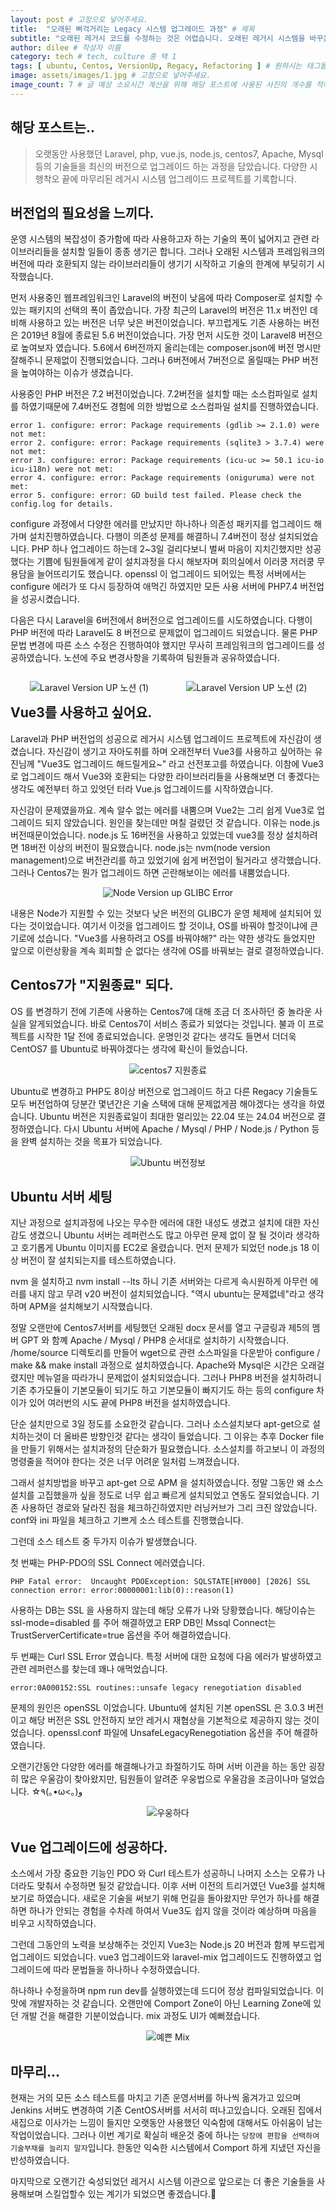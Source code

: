 ```yaml
---
layout: post # 고정으로 넣어주세요.
title:  "오래된 삐걱거리는 Legacy 시스템 업그레이드 과정" # 제목
subtitle: "오래된 레거시 코드를 수정하는 것은 어렵습니다. 오래된 레거시 시스템을 바꾸는 것은 더 어렵습니다. 사용하고 있는 오래된 시스템을 더 오래되고 고장나기 전에 최신의 시스템으로 업그레이드 한 경험을 기술하였습니다." # 소제목으로 글 목록에서 타이틀 아래에 표기됩니다.
author: dilee # 작성자 이름
category: tech # tech, culture 중 택 1
tags: [ ubuntu, Centos, VersionUp, Regacy, Refactoring ] # 원하시는 태그들을 2~6개 넣어주세요. (띄어쓰기 X)
image: assets/images/1.jpg # 고정으로 넣어주세요.
image_count: 7 # 글 예상 소요시간 계산을 위해 해당 포스트에 사용된 사진의 개수를 적어주세요.
---
```


<!--
개요와 중제목 사이에는 한줄 띄워주시고, 중제목과 중제목 사이에는 두줄 띄워주세요.
문단을 나눌때는 한줄 띄워주세요.
-->

## 해당 포스트는..
> 오랫동안 사용했던 Laravel, php, vue.js, node.js, centos7, Apache, Mysql 등의 기술들을 최신의 버전으로 업그레이드 하는 과정을 담았습니다. 다양한 시행착오 끝에 마무리된 레거시 시스템 업그레이드 프로젝트를 기록합니다.

## 버전업의 필요성을 느끼다.
운영 시스템의 복잡성이 증가함에 따라 사용하고자 하는 기술의 폭이 넓어지고 관련 라이브러리들을 설치할 일들이 종종 생기곤 합니다. 그러나 오래된 시스템과 프레임워크의 버전에 따라 호환되지 않는 라이브러리들이 생기기 시작하고 기술의 한계에 부딪히기 시작했습니다.

먼저 사용중인 웹프레임워크인 Laravel의 버전이 낮음에 따라 Composer로 설치할 수 있는 패키지의 선택의 폭이 좁았습니다. 가장 최근의 Laravel의 버전은 11.x 버전인 데 비해 사용하고 있는 버전은 너무 낮은 버전이었습니다. 부끄럽게도 기존 사용하는 버전은 2019년 8월에 종료된 5.6 버전이었습니다. 가장 먼저 시도한 것이 Laravel8 버전으로 높여보자 였습니다. 5.6에서 6버전까지 올리는데는
composer.json에 버전 명시만 잘해주니 문제없이 진행되었습니다. 그러나 6버전에서 7버전으로 올릴때는 PHP 버전을 높여야하는 이슈가 생겼습니다.

사용중인 PHP 버전은 7.2 버전이었습니다. 7.2버전을 설치할 때는 소스컴파일로 설치를 하였기때문에 7.4버전도 경험에 의한 방법으로 소스컴파일 설치를 진행하였습니다.
```
error 1. configure: error: Package requirements (gdlib >= 2.1.0) were not met:
error 2. configure: error: Package requirements (sqlite3 > 3.7.4) were not met:
error 3. configure: error: Package requirements (icu-uc >= 50.1 icu-io icu-i18n) were not met:
error 4. configure: error: Package requirements (oniguruma) were not met:
error 5. configure: error: GD build test failed. Please check the config.log for details.
```
configure 과정에서 다양한 에러를 만났지만 하나하나 의존성 패키지를 업그레이드 해가며 설치진행하였습니다. 다행이 의존성 문제를 해결하니 7.4버전이 정상 설치되었습니다. PHP 하나 업그레이드 하는데 2~3일 걸리다보니 벌써 마음이 지치긴했지만 성공했다는 기쁨에 팀원들에게 같이 설치과정을 다시 해보자며 회의실에서 이러쿵 저러쿵 무용담을 늘어뜨리기도 했습니다. openssl 이 업그레이드 되어있는 특정 서버에서는 configure 에러가 또 다시 등장하여 애먹긴 하였지만 모든 사용 서버에 PHP7.4 버전업을 성공시켰습니다.

다음은 다시 Laravel을 6버전에서 8버전으로 업그레이드를 시도하였습니다. 다행이 PHP 버전에 따라 Laravel도 8 버전으로 문제없이 업그레이드 되었습니다. 물론 PHP 문법 변경에 따른 소스 수정은 진행하여야 했지만 무사히 프레임워크의 업그레이드를 성공하였습니다. 노션에 주요 변경사항을 기록하여 팀원들과 공유하였습니다.

<p style="text-align: center; float:left; width:50%">
  <img src="/boosters-tech-blog/assets/images/2024-09/post8-change-regacy-refactoring(1).png" alt="Laravel Version UP 노션 (1)">
</p>
<p style="text-align: center; float:left; width:50%">
  <img src="/boosters-tech-blog/assets/images/2024-09/post8-change-regacy-refactoring(2).png" alt="Laravel Version UP 노션 (2)">
</p>


## Vue3를 사용하고 싶어요.

Laravel과 PHP 버전업의 성공으로 레거시 시스템 업그레이드 프로젝트에 자신감이 생겼습니다. 자신감이 생기고 자아도취를 하며 오래전부터 Vue3를 사용하고 싶어하는 유진님께 "Vue3도 업그레이드 해드릴게요~" 라고 선전포고를 하였습니다. 이참에 Vue3로 업그레이드 해서 Vue3와 호환되는 다양한 라이브러리들을 사용해보면 더 좋겠다는 생각도 예전부터 하고 있엇던 터라 Vue.js 업그레이드를 시작하였습니다.

자신감이 문제였을까요. 계속 알수 없는 에러를 내뿜으며 Vue2는 그리 쉽게 Vue3로 업그레이드 되지 않았습니다. 원인을 찾는데만 며칠 걸렸던 것 같습니다. 이유는 node.js 버전때문이었습니다. node.js 도 16버전을 사용하고 있었는데 vue3를 정상 설치하려면 18버전 이상의 버전이 필요했습니다. node.js는 nvm(node version management)으로 버전관리를 하고 있었기에 쉽게 버전업이 될거라고 생각했습니다. 그러나 Centos7는 뭔가 업그레이드 하면 곤란해보이는 에러를 내뿜었습니다.

<p style="text-align: center;">
  <img src="/boosters-tech-blog/assets/images/2024-09/post8-change-regacy-refactoring(3).png" alt="Node Version up GLIBC Error">
</p>

내용은 Node가 지원할 수 있는 것보다 낮은 버전의 GLIBC가 운영 체제에 설치되어 있다는 것이었습니다. 여기서 이것을 업그레이드 할 것이냐, OS를 바꿔야 할것이냐에 큰 기로에 섰습니다. "Vue3를 사용하려고 OS를 바꿔야해?" 라는 약한 생각도 들었지만 앞으로 이런상황을 계속 회피할 순 없다는 생각에 OS를 바꿔보는 걸로 결정하였습니다.

## Centos7가 "지원종료" 되다.
OS 를 변경하기 전에 기존에 사용하는 Centos7에 대해 조금 더 조사하던 중 놀라운 사실을 알게되었습니다. 바로 Centos7이 서비스 종료가 되었다는 것입니다. 불과 이 프로젝트를 시작한 1달 전에 종료되었습니다. 운명인것 같다는 생각도 들면서 더더욱 CentOS7 를 Ubuntu로 바꿔야겠다는 생각에 확신이 들었습니다.

<p style="text-align: center;">
  <img src="/boosters-tech-blog/assets/images/2024-09/post8-change-regacy-refactoring(4).png" alt="centos7 지원종료">
</p>

Ubuntu로 변경하고 PHP도 8이상 버전으로 업그레이드 하고 다른 Regacy 기술들도 모두 버전업하여 당분간 몇년간은 기술 스택에 대해 문제없게끔 해야겠다는 생각을 하였습니다. Ubuntu 버전은 지원종료일이 최대한 멀리있는 22.04 또는 24.04 버전으로 결정하였습니다. 다시 Ubuntu 서버에 Apache / Mysql / PHP / Node.js / Python 등을 완벽 설치하는 것을 목표가 되었습니다.

<p style="text-align: center;">
  <img src="/boosters-tech-blog/assets/images/2024-09/post8-change-regacy-refactoring(5).png" alt="Ubuntu 버전정보">
</p>


## Ubuntu 서버 세팅
지난 과정으로 설치과정에 나오는 무수한 에러에 대한 내성도 생겼고 설치에 대한 자신감도 생겼으니 Ubuntu 서버는 레퍼런스도 많고 아무런 문제 없이 잘 될 것이라 생각하고 호기롭게 Ubuntu 이미지를 EC2로 올렸습니다. 먼저 문제가 되었던 node.js 18 이상 버전이 잘 설치되는지를 테스트하였습니다.

nvm 을 설치하고 nvm install --lts 하니 기존 서버와는 다르게 속시원하게 아무런 에러를 내지 않고 무려 v20 버전이 설치되었습니다. "역시 ubuntu는 문제없네"라고 생각하며 APM을 설치해보기 시작했습니다.

정말 오랜만에 Centos7서버를 세팅했던 오래된 docx 문서를 열고 구글링과 제5의 멤버 GPT 와 함꼐 Apache / Mysql / PHP8 순서대로 설치하기 시작했습니다. /home/source 디렉토리를 만들어 wget으로 관련 소스파일을 다운받아 configure / make && make install 과정으로 설치하였습니다. Apache와 Mysql은 시간은 오래걸렸지만 메뉴얼을 따라가니 문제없이 설치되었습니다. 그러나 PHP8 버전을 설치하려니 기존 추가모듈이 기본모듈이 되기도 하고 기본모듈이 빠지기도 하는 등의 configure 차이가 있어 여러번의 시도 끝에 PHP8 버전을 설치하였습니다.

단순 설치만으로 3일 정도를 소요한것 같습니다. 그러나 소스설치보다 apt-get으로 설치하는것이 더 올바른 방향인것 같다는 생각이 들었습니다. 그 이유는 추후 Docker file을 만들기 위해서는 설치과정의 단순화가 필요했습니다. 소스설치를 하고보니 이 과정의 명령줄을 적어야 한다는 것은 너무 어려운 일처럼 느껴졌습니다.

그래서 설치방법을 바꾸고 apt-get 으로 APM 을 설치하였습니다. 정말 그동안 왜 소스설치를 고집했을까 싶을 정도로 너무 쉽고 빠르게 설치되었고 연동도 잘되었습니다. 기존 사용하던 경로와 달라진 점을 체크하긴하였지만 러닝커브가 그리 크진 않았습니다. conf와 ini 파일을 체크하고 기쁘게 소스 테스트를 진행했습니다.

그런데 소스 테스트 중 두가지 이슈가 발생했습니다.

첫 번째는 PHP-PDO의 SSL Connect 에러였습니다.
```
PHP Fatal error:  Uncaught PDOException: SQLSTATE[HY000] [2026] SSL connection error: error:00000001:lib(0)::reason(1)
```
사용하는 DB는 SSL 을 사용하지 않는데 해당 오류가 나와 당황했습니다. 해당이슈는 ssl-mode=disabled 를 주어 해결하였고 ERP DB인 Mssql Connect는 TrustServerCertificate=true 옵션을 주어 해결하였습니다.

두 번째는 Curl SSL Error 였습니다.
특정 서버에 대한 요청에 다음 에러가 발생하였고 관련 레퍼런스를 찾는데 꽤나 애먹었습니다.
```
error:0A000152:SSL routines::unsafe legacy renegotiation disabled
```
문제의 원인은 openSSL 이었습니다. Ubuntu에 설치된 기본 openSSL 은 3.0.3 버전이고 해당 버전은 SSL 안전하지 보안 레거시 재협상을 기본적으로 제공하지 않는 것이었습니다. openssl.conf 파일에 UnsafeLegacyRenegotiation 옵션을 주어 해결하였습니다.

오랜기간동안 다양한 에러를 해결해나가고 좌절하기도 하며 서버 이관을 하는 동안 굉장히 많은 우울감이 찾아왔지만, 팀원들이 알려준 우웅법으로 우울감을 조금이나마 덜었습니다. ☆٩(｡•ω<｡)و
<p style="text-align: center;">
  <img src="/boosters-tech-blog/assets/images/2024-09/post8-change-regacy-refactoring(6).png" alt="우웅하다">
</p>


## Vue 업그레이드에 성공하다.
소스에서 가장 중요한 기능인 PDO 와 Curl 테스트가 성공하니 나머지 소스는 오류가 나더라도 맞춰서 수정하면 될것 같았습니다. 이후 서버 이전의 트리거였던 Vue3를 설치해보기로 하였습니다. 새로운 기술을 써보기 위해 먼길을 돌아왔지만 무언가 하나를 해결하면 하나가 안되는 경험을 수차례 하여서 Vue3도 쉽지 않을 것이라 예상하며 마음을 비우고 시작하였습니다.

그런데 그동안의 노력을 보상해주는 것인지 Vue3는 Node.js 20 버전과 함께 부드럽게 업그레이드 되었습니다. vue3 업그레이드와 laravel-mix 업그레이드도 진행하였고 업그레이드에 따라 문법들을 하나하나 수정하였습니다.

하나하나 수정을하며 npm run dev를 실행하였는데 드디어 정상 컴파일되었습니다. 이 맛에 개발자하는 것 같습니다. 오랜만에 Comport Zone이 아닌 Learning Zone에 있던 개발 건을 해결한 기분이었습니다. mix 과정도 UI가 예뻐졌습니다.

<p style="text-align: center;">
  <img src="/boosters-tech-blog/assets/images/2024-09/post8-change-regacy-refactoring(7).png" alt="예쁜 Mix">
</p>


## 마무리...
현재는 거의 모든 소스 테스트를 마치고 기존 운영서버를 하나씩 옮겨가고 있으며 Jenkins 서버도 변경하여 기존 CentOS서버를 서서히 떠나고있습니다. 오래된 집에서 새집으로 이사가는 느낌이 들지만 오랫동안 사용했던 익숙함에 대해서도 아쉬움이 남는 작업이었습니다. 그러나 이번 계기로 확실히 배운것 중에 하나는 `당장에 편함을 선택하여 기술부채를 늘리지 말자`입니다. 한동안 익숙한 시스템에서 Comport 하게 지냈던 자신을 반성하였습니다.

마지막으로 오랜기간 숙성되었던 레거시 시스템 이관으로 앞으로는 더 좋은 기술들을 사용해보며 스킬업할수 있는 계기가 되었으면 좋겠습니다.🥳
